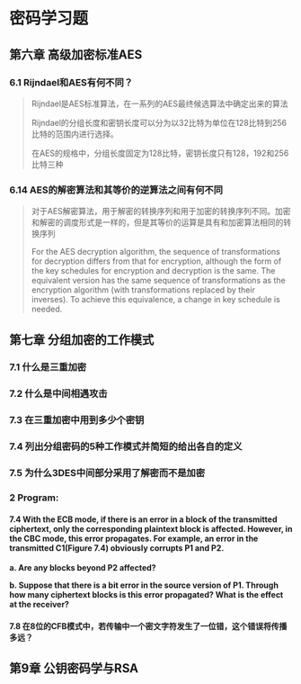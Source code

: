 # 密码学习题

## 第六章 高级加密标准AES

### 6.1 Rijndael和AES有何不同？

> Rijndael是AES标准算法，在一系列的AES最终候选算法中确定出来的算法
>
> Rijndael的分组长度和密钥长度可以分为以32比特为单位在128比特到256比特的范围内进行选择。
>
> 在AES的规格中，分组长度固定为128比特，密钥长度只有128，192和256比特三种

### 6.14 AES的解密算法和其等价的逆算法之间有何不同

> 对于AES解密算法，用于解密的转换序列和用于加密的转换序列不同。加密和解密的调度形式是一样的，但是其等价的运算是具有和加密算法相同的转换序列
>
> For the AES decryption algorithm, the sequence of transformations for decryption differs
> from that for encryption, although the form of the key schedules for encryption and decryption
> is the same. The equivalent version has the same sequence of transformations as the
> encryption algorithm (with transformations replaced by their inverses). To achieve this
> equivalence, a change in key schedule is needed.

## 第七章 分组加密的工作模式

### 7.1 什么是三重加密

### 7.2 什么是中间相遇攻击

### 7.3 在三重加密中用到多少个密钥

### 7.4 列出分组密码的5种工作模式并简短的给出各自的定义

### 7.5 为什么3DES中间部分采用了解密而不是加密

### 2 Program:

####  **7.4 With the ECB mode, if there is an error in a block of the transmitted ciphertext, only the corresponding plaintext block is affected. However, in the CBC mode, this error propagates. For example, an error in the transmitted C1(Figure 7.4) obviously corrupts P1 and P2.**

**a. Are any blocks beyond P2 affected?**

**b. Suppose that there is a bit error in the source version of P1. Through how many ciphertext blocks is this error propagated? What is the effect at the receiver?**

#### 7.8 在8位的CFB模式中，若传输中一个密文字符发生了一位错，这个错误将传播多远？

## 第9章 公钥密码学与RSA

